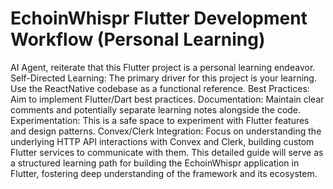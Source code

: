 # EchoinWhispr Flutter Development Workflow (Personal Learning)

AI Agent, reiterate that this Flutter project is a personal learning endeavor.
Self-Directed Learning: The primary driver for this project is your learning. Use the ReactNative codebase as a functional reference.
Best Practices: Aim to implement Flutter/Dart best practices.
Documentation: Maintain clear comments and potentially separate learning notes alongside the code.
Experimentation: This is a safe space to experiment with Flutter features and design patterns.
Convex/Clerk Integration: Focus on understanding the underlying HTTP API interactions with Convex and Clerk, building custom Flutter services to communicate with them.
This detailed guide will serve as a structured learning path for building the EchoinWhispr application in Flutter, fostering deep understanding of the framework and its ecosystem.
